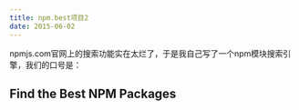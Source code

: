 ```yaml
---
title: npm.best项目2
date: 2015-06-02
---
```


npmjs.com官网上的搜索功能实在太烂了，于是我自己写了一个npm模块搜索引擎，我们的口号是：

## Find the Best NPM Packages
